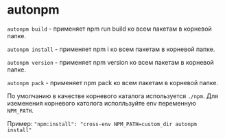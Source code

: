 # autonpm

`autonpm build` - применяет npm run build ко всем пакетам в корневой папке.

`autonpm install` - применяет npm i ко всем пакетам в корневой папке.

`autonpm version` - применяет npm version ко всем пакетам в корневой папке.

`autonpm pack` - применяет npm pack ко всем пакетам в корневой папке.

По умолчанию в качестве корневого каталога используется `./npm`. Для иземенения корневого католога исполльзуйте env переменную `NPM_PATH`.

Пример: `"npm:install": "cross-env NPM_PATH=custom_dir autonpm install"`